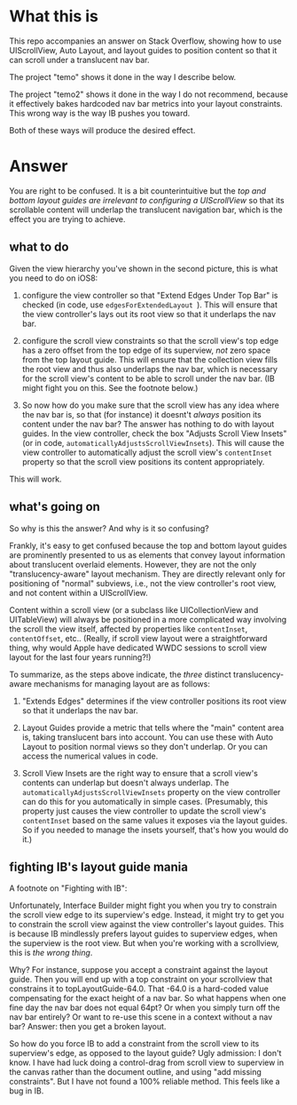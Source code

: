 
# What this is

This repo accompanies an answer on Stack Overflow, showing how to use UIScrollView, Auto Layout, and layout guides to position content so that it can scroll under a translucent nav bar.

The project "temo" shows it done in the way I describe below.

The project "temo2" shows it done in the way I do not recommend, because it effectively bakes hardcoded nav bar metrics into your layout constraints. This wrong way is the way IB pushes you toward.

Both of these ways will produce the desired effect.

# Answer


You are right to be confused. It is a bit counterintuitive but the *top and bottom layout guides are irrelevant to configuring a UIScrollView* so that its scrollable content will underlap the translucent navigation bar, which is the effect you are trying to achieve.

## what to do
Given the view hierarchy you've shown in the second picture, this is what you need to do on iOS8:

1. configure the view controller so that "Extend Edges Under Top Bar" is checked (in code, use `edgesForExtendedLayout `). This will ensure that the view controller's lays out its root view so that it underlaps the nav bar.

2. configure the scroll view constraints so that the scroll view's top edge has a zero offset from the top edge of its superview, *not* zero space from the top layout guide. This will ensure that the collection view fills the root view and thus also underlaps the nav bar, which is necessary for the scroll view's content to be able to scroll under the nav bar. (IB might fight you on this. See the footnote below.)  

3. So now how do you make sure that the scroll view has any idea where the nav bar is, so that (for instance) it doesnt't _always_ position its content under the nav bar? The answer has nothing to do with layout guides. In the view controller, check the box "Adjusts Scroll View Insets" (or in code, `automaticallyAdjustsScrollViewInsets`). This will cause the view controller to automatically adjust the scroll view's `contentInset` property so that the scroll view positions its content appropriately.

This will work.

## what's going on

So why is this the answer? And why is it so confusing?

Frankly, it's easy to get confused because the top and bottom layout guides are prominently presented to us as elements that convey layout information about translucent overlaid elements. However, they are not the only "translucency-aware" layout mechanism. They are directly relevant only for positioning of "normal" subviews, i.e., not the view controller's root view, and not content within a UIScrollView.

Content within a scroll view (or a subclass like UICollectionView and UITableView) will always be positioned in a more complicated way involving the scroll the view itself, affected by properties like `contentInset`, `contentOffset`, etc.. (Really, if scroll view layout were a straightforward thing, why would Apple have dedicated WWDC sessions to scroll view layout for the last four years running?!)

To summarize, as the steps above indicate, the *three* distinct translucency-aware mechanisms for managing layout are as follows:

1. "Extends Edges" determines if the view controller positions its root view so that it underlaps the nav bar.

2. Layout Guides provide a metric that tells where the "main" content area is, taking translucent bars into account. You can use these with Auto Layout to position normal views so they don't underlap. Or you can access the numerical values in code.

3. Scroll View Insets are the right way to ensure that a scroll view's contents can underlap but doesn't always underlap. The `automaticallyAdjustsScrollViewInsets` property on the view controller can do this for you automatically in simple cases. (Presumably, this property just causes the view controller to update the scroll view's `contentInset` based on the same values it exposes via the layout guides. So if you needed to manage the insets yourself, that's how you would do it.)


## fighting IB's layout guide mania

A footnote on "Fighting with IB":

Unfortunately, Interface Builder might fight you when you try to constrain the scroll view edge to its superview's edge. Instead, it might try to get you to constrain the scroll view against the view controller's layout guides. This is because IB mindlessly prefers layout guides to superview edges, when the superview is the root view. But when you're working with a scrollview, this is *the wrong thing*.

Why? For instance, suppose you accept a constraint against the layout guide. Then you will end up with a top constraint on your scrollview that constrains it to topLayoutGuide-64.0. That -64.0 is a hard-coded value compensating for the exact height of a nav bar. So what happens when one fine day the nav bar does not equal 64pt? Or when you simply turn off the nav bar entirely? Or want to re-use this scene in a context without a nav bar? Answer: then you get a broken layout.

So how do you force IB to add a constraint from the scroll view to its superview's edge, as opposed to the layout guide? Ugly admission: I don't know. I have had luck doing a control-drag from scroll view to superview in the canvas rather than the document outline, and using "add missing constraints". But I have not found a 100% reliable method. This feels like a bug in IB.
